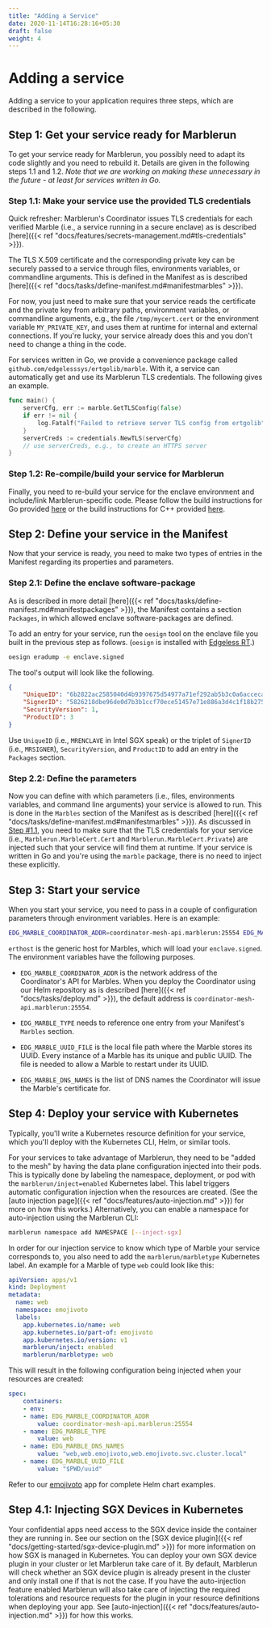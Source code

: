 ```yaml
---
title: "Adding a Service"
date: 2020-11-14T16:28:16+05:30
draft: false
weight: 4
---
```


# Adding a service

Adding a service to your application requires three steps, which are described in the following.

## **Step 1:** Get your service ready for Marblerun

To get your service ready for Marblerun, you possibly need to adapt its code slightly and you need to rebuild it. Details are given in the following steps 1.1 and 1.2. *Note that we are working on making these unnecessary in the future - at least for services written in Go.*

### **Step 1.1:** Make your service use the provided TLS credentials

Quick refresher: Marblerun's Coordinator issues TLS credentials for each verified Marble (i.e., a service running in a secure enclave) as is described [here]({{< ref "docs/features/secrets-management.md#tls-credentials" >}}).

The TLS X.509 certificate and the corresponding private key can be securely passed to a service through files, environments variables, or commandline arguments. This is defined in the Manifest as is described [here]({{< ref "docs/tasks/define-manifest.md#manifestmarbles" >}}).

For now, you just need to make sure that your service reads the certificate and the private key from arbitrary paths, environment variables, or commandline arguments, e.g., the file `/tmp/mycert.cert` or the environment variable `MY_PRIVATE_KEY`, and uses them at runtime for internal and external connections. If you're lucky, your service already does this and you don't need to change a thing in the code.

For services written in Go, we provide a convenience package called `github.com/edgelesssys/ertgolib/marble`. With it, a service can automatically get and use its Marblerun TLS credentials. The following gives an example.
```Go
func main() {
    serverCfg, err := marble.GetTLSConfig(false)
    if err != nil {
        log.Fatalf("Failed to retrieve server TLS config from ertgolib")
    }
    serverCreds := credentials.NewTLS(serverCfg)
    // use serverCreds, e.g., to create an HTTPS server
}
```

### **Step 1.2:** Re-compile/build your service for Marblerun

Finally, you need to re-build your service for the enclave environment and include/link Marblerun-specific code. Please follow the build instructions for Go provided [here](https://github.com/edgelesssys/marblerun/blob/master/samples/helloworld) or the build instructions for C++ provided [here](https://github.com/edgelesssys/marblerun/blob/master/samples/helloc%2B%2B).

## **Step 2:** Define your service in the Manifest

Now that your service is ready, you need to make two types of entries in the Manifest regarding its properties and parameters.

### **Step 2.1:** Define the enclave software-package

As is described in more detail [here]({{< ref "docs/tasks/define-manifest.md#manifestpackages" >}}), the Manifest contains a section `Packages`, in which allowed enclave software-packages are defined.

To add an entry for your service, run the `oesign` tool on the enclave file you built in the previous step as follows. (`oesign` is installed with [Edgeless RT](https://github.com/edgelesssys/edgelessrt).)

```bash
oesign eradump -e enclave.signed
```

The tool's output will look like the following.

```json
{
    "UniqueID": "6b2822ac2585040d4b9397675d54977a71ef292ab5b3c0a6acceca26074ae585",
    "SignerID": "5826218dbe96de0d7b3b1ccf70ece51457e71e886a3d4c1f18b27576d22cdc74",
    "SecurityVersion": 1,
    "ProductID": 3
}
```

Use `UniqueID` (i.e., `MRENCLAVE` in Intel SGX speak) or the triplet of `SignerID` (i.e., `MRSIGNER`), `SecurityVersion`, and `ProductID` to add an entry in the `Packages` section.

### **Step 2.2:** Define the parameters

Now you can define with which parameters (i.e., files, environments variables, and command line arguments) your service is allowed to run. This is done in the `Marbles` section of the Manifest as is described [here]({{< ref "docs/tasks/define-manifest.md#manifestmarbles" >}}). As discussed in [Step #1.1](#step-11-make-your-service-use-the-provided-tls-credentials), you need to make sure that the TLS credentials for your service (i.e., `Marblerun.MarbleCert.Cert` and `Marblerun.MarbleCert.Private`) are injected such that your service will find them at runtime. If your service is written in Go and you're using the `marble` package, there is no need to inject these explicitly.

## **Step 3:** Start your service

When you start your service, you need to pass in a couple of configuration parameters through environment variables. Here is an example:

```bash
EDG_MARBLE_COORDINATOR_ADDR=coordinator-mesh-api.marblerun:25554 EDG_MARBLE_TYPE=mymarble EDG_MARBLE_UUID_FILE=$PWD/uuid EDG_MARBLE_DNS_NAMES=localhost,myservice erthost enclave.signed
```

`erthost` is the generic host for Marbles, which will load your `enclave.signed`. The environment variables have the following purposes.

* `EDG_MARBLE_COORDINATOR_ADDR` is the network address of the Coordinator's API for Marbles. When you deploy the Coordinator using our Helm repository as is described [here]({{< ref "docs/tasks/deploy.md" >}}), the default address is `coordinator-mesh-api.marblerun:25554`.

* `EDG_MARBLE_TYPE` needs to reference one entry from your Manifest's `Marbles` section.

* `EDG_MARBLE_UUID_FILE` is the local file path where the Marble stores its UUID. Every instance of a Marble has its unique and public UUID. The file is needed to allow a Marble to restart under its UUID.

* `EDG_MARBLE_DNS_NAMES` is the list of DNS names the Coordinator will issue the Marble's certificate for.

## **Step 4:** Deploy your service with Kubernetes

Typically, you'll write a Kubernetes resource definition for your service, which you'll deploy with the Kubernetes CLI, Helm, or similar tools.

For your services to take advantage of Marblerun, they need to be "added to the mesh" by having the data plane configuration injected into their pods.
This is typically done by labeling the namespace, deployment, or pod with the `marblerun/inject=enabled` Kubernetes label.
This label triggers automatic configuration injection when the resources are created. (See the [auto injection page]({{< ref "docs/features/auto-injection.md" >}}) for more on how this works.)
Alternatively, you can enable a namespace for auto-injection using the Marblerun CLI:

```bash
marblerun namespace add NAMESPACE [--inject-sgx]
```

In order for our injection service to know which type of Marble your service corresponds to, you also need to add the `marblerun/marbletype` Kubernetes label.
An example for a Marble of type `web` could look like this:

```yaml
apiVersion: apps/v1
kind: Deployment
metadata:
  name: web
  namespace: emojivoto
  labels:
    app.kubernetes.io/name: web
    app.kubernetes.io/part-of: emojivoto
    app.kubernetes.io/version: v1
    marblerun/inject: enabled
    marblerun/marbletype: web
```

This will result in the following configuration being injected when your resources are created:

```yaml
spec:
    containers:
    - env:
    - name: EDG_MARBLE_COORDINATOR_ADDR
        value: coordinator-mesh-api.marblerun:25554
    - name: EDG_MARBLE_TYPE
        value: web
    - name: EDG_MARBLE_DNS_NAMES
        value: "web,web.emojivoto,web.emojivoto.svc.cluster.local"
    - name: EDG_MARBLE_UUID_FILE
        value: "$PWD/uuid"
```

Refer to our [emojivoto](https://github.com/edgelesssys/emojivoto) app for complete Helm chart examples.

## **Step 4.1:** Injecting SGX Devices in Kubernetes

Your confidential apps need access to the SGX device inside the container they are running in.
See our section on the [SGX device plugin]({{< ref "docs/getting-started/sgx-device-plugin.md" >}}) for more information on how SGX is managed in Kubernetes.
You can deploy your own SGX device plugin in your cluster or let Marblerun take care of it.
By default, Marblerun will check whether an SGX device plugin is already present in the cluster and only install one if that is not the case.
If you have the auto-injection feature enabled Marblerun will also take care of injecting the required tolerations and resource requests for the plugin in your resource definitions when deploying your app.
See [auto-injection]({{< ref "docs/features/auto-injection.md" >}}) for how this works.
